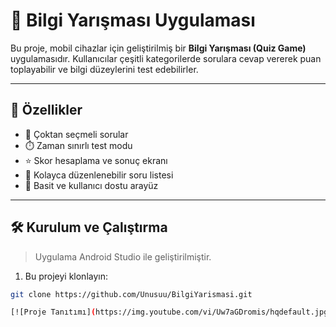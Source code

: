 # 📱 Bilgi Yarışması Uygulaması

Bu proje, mobil cihazlar için geliştirilmiş bir **Bilgi Yarışması (Quiz Game)** uygulamasıdır. Kullanıcılar çeşitli kategorilerde sorulara cevap vererek puan toplayabilir ve bilgi düzeylerini test edebilirler.

---

## 🚀 Özellikler

- 🎯 Çoktan seçmeli sorular
- ⏱️ Zaman sınırlı test modu
- ⭐ Skor hesaplama ve sonuç ekranı
- 📂 Kolayca düzenlenebilir soru listesi
- 🎨 Basit ve kullanıcı dostu arayüz

---

## 🛠️ Kurulum ve Çalıştırma

> Uygulama Android Studio ile geliştirilmiştir.

1. Bu projeyi klonlayın:

```bash
git clone https://github.com/Unusuu/BilgiYarismasi.git

[![Proje Tanıtımı](https://img.youtube.com/vi/Uw7aGDromis/hqdefault.jpg)](https://www.youtube.com/watch?v=Uw7aGDromis)
